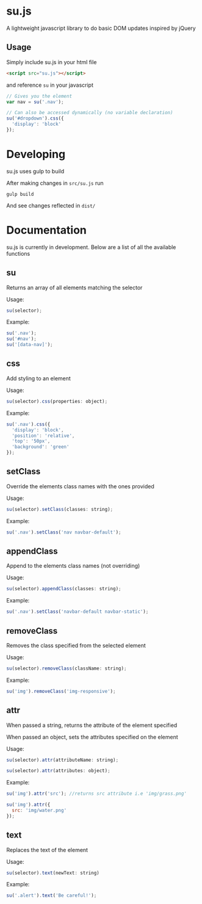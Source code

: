 # su.js

A lightweight javascript library to do basic DOM updates inspired by jQuery

## Usage

Simply include su.js in your html file

```html
<script src="su.js"></script>
```

and reference `su` in your javascript

```javascript
// Gives you the element
var nav = su('.nav');

// Can also be accessed dynamically (no variable declaration)
su('#dropdown').css({
  'display': 'block'
});
```

# Developing

su.js uses gulp to build

After making changes in `src/su.js` run

    gulp build

And see changes reflected in `dist/`

# Documentation

su.js is currently in development. Below are a list of all the available functions

## su

Returns an array of all elements matching the selector

Usage:

```javascript
su(selector);
```

Example:

```javascript
su('.nav');
su('#nav');
su('[data-nav]');
```

## css

Add styling to an element

Usage:

```javascript
su(selector).css(properties: object);
```

Example:

```javascript
su('.nav').css({
  'display': 'block',
  'position': 'relative',
  'top': '50px',
  'background': 'green'
});
```

## setClass

Override the elements class names with the ones provided

Usage:

```javascript  
su(selector).setClass(classes: string);
```

Example:

```javascript
su('.nav').setClass('nav navbar-default');
```

## appendClass

Append to the elements class names (not overriding)

Usage:

```javascript
su(selector).appendClass(classes: string);
```

Example:

```javascript
su('.nav').setClass('navbar-default navbar-static');
```

## removeClass

Removes the class specified from the selected element

Usage:

```javascript
su(selector).removeClass(className: string);
```

Example:

```javascript
su('img').removeClass('img-responsive');
```

## attr

When passed a string, returns the attribute of the element specified

When passed an object, sets the attributes specified on the element

Usage:

```javascript
su(selector).attr(attributeName: string);

su(selector).attr(attributes: object);
```

Example:

```javascript
su('img').attr('src'); //returns src attribute i.e 'img/grass.png'

su('img').attr({
  src: 'img/water.png'
});
```

## text

Replaces the text of the element

Usage:

```javascript
su(selector).text(newText: string)
```

Example:

```javascript
su('.alert').text('Be careful!');
```

